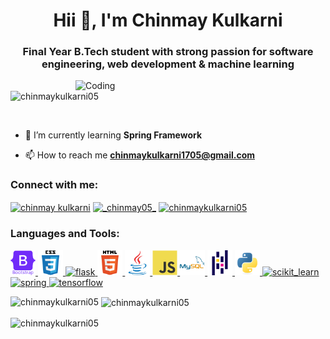 <h1 align="center">Hii 👋, I'm Chinmay Kulkarni</h1>
<h3 align="center">Final Year B.Tech student with strong passion for software engineering, web development & machine learning</h3>
<img align="right" alt="Coding" width="400" src="https://media.giphy.com/media/Rpl1sod1vCXK0L2SUN/giphy.gif?cid=ecf05e47zdupxiz8c15aat7j1dpa1pzkf9s12xy16bgnj3gm&ep=v1_gifs_search&rid=giphy.gif&ct=g">


<p align="left"> <img src="https://komarev.com/ghpvc/?username=chinmaykulkarni05&label=Profile%20views&color=0e75b6&style=flat" alt="chinmaykulkarni05" /> </p>

<p align="left"> <a href="https://twitter.com/" target="blank"><img src="https://img.shields.io/twitter/follow/?logo=twitter&style=for-the-badge" alt="" /></a> </p>

- 🌱 I’m currently learning **Spring Framework**

- 📫 How to reach me **chinmaykulkarni1705@gmail.com**

<h3 align="left">Connect with me:</h3>
<p align="left">
<a href="https://linkedin.com/in/chinmay kulkarni" target="blank"><img align="center" src="https://raw.githubusercontent.com/rahuldkjain/github-profile-readme-generator/master/src/images/icons/Social/linked-in-alt.svg" alt="chinmay kulkarni" height="30" width="40" /></a>
<a href="https://www.leetcode.com/_chinmay05_" target="blank"><img align="center" src="https://raw.githubusercontent.com/rahuldkjain/github-profile-readme-generator/master/src/images/icons/Social/leet-code.svg" alt="_chinmay05_" height="30" width="40" /></a>
<a href="https://auth.geeksforgeeks.org/user/chinmaykulkarni05" target="blank"><img align="center" src="https://raw.githubusercontent.com/rahuldkjain/github-profile-readme-generator/master/src/images/icons/Social/geeks-for-geeks.svg" alt="chinmaykulkarni05" height="30" width="40" /></a>
</p>

<h3 align="left">Languages and Tools:</h3>
<p align="left"> <a href="https://getbootstrap.com" target="_blank" rel="noreferrer"> <img src="https://raw.githubusercontent.com/devicons/devicon/master/icons/bootstrap/bootstrap-plain-wordmark.svg" alt="bootstrap" width="40" height="40"/> </a> <a href="https://www.w3schools.com/css/" target="_blank" rel="noreferrer"> <img src="https://raw.githubusercontent.com/devicons/devicon/master/icons/css3/css3-original-wordmark.svg" alt="css3" width="40" height="40"/> </a> <a href="https://flask.palletsprojects.com/" target="_blank" rel="noreferrer"> <img src="https://www.vectorlogo.zone/logos/pocoo_flask/pocoo_flask-icon.svg" alt="flask" width="40" height="40"/> </a> <a href="https://www.w3.org/html/" target="_blank" rel="noreferrer"> <img src="https://raw.githubusercontent.com/devicons/devicon/master/icons/html5/html5-original-wordmark.svg" alt="html5" width="40" height="40"/> </a> <a href="https://www.java.com" target="_blank" rel="noreferrer"> <img src="https://raw.githubusercontent.com/devicons/devicon/master/icons/java/java-original.svg" alt="java" width="40" height="40"/> </a> <a href="https://developer.mozilla.org/en-US/docs/Web/JavaScript" target="_blank" rel="noreferrer"> <img src="https://raw.githubusercontent.com/devicons/devicon/master/icons/javascript/javascript-original.svg" alt="javascript" width="40" height="40"/> </a> <a href="https://www.mysql.com/" target="_blank" rel="noreferrer"> <img src="https://raw.githubusercontent.com/devicons/devicon/master/icons/mysql/mysql-original-wordmark.svg" alt="mysql" width="40" height="40"/> </a> <a href="https://pandas.pydata.org/" target="_blank" rel="noreferrer"> <img src="https://raw.githubusercontent.com/devicons/devicon/2ae2a900d2f041da66e950e4d48052658d850630/icons/pandas/pandas-original.svg" alt="pandas" width="40" height="40"/> </a> <a href="https://www.python.org" target="_blank" rel="noreferrer"> <img src="https://raw.githubusercontent.com/devicons/devicon/master/icons/python/python-original.svg" alt="python" width="40" height="40"/> </a> <a href="https://scikit-learn.org/" target="_blank" rel="noreferrer"> <img src="https://upload.wikimedia.org/wikipedia/commons/0/05/Scikit_learn_logo_small.svg" alt="scikit_learn" width="40" height="40"/> </a> <a href="https://spring.io/" target="_blank" rel="noreferrer"> <img src="https://www.vectorlogo.zone/logos/springio/springio-icon.svg" alt="spring" width="40" height="40"/> </a> <a href="https://www.tensorflow.org" target="_blank" rel="noreferrer"> <img src="https://www.vectorlogo.zone/logos/tensorflow/tensorflow-icon.svg" alt="tensorflow" width="40" height="40"/> </a> </p>

<p><img align="left" src="https://github-readme-stats.vercel.app/api/top-langs?username=chinmaykulkarni05&show_icons=true&locale=en&layout=compact" alt="chinmaykulkarni05" /></p>

<p>&nbsp;<img align="center" src="https://github-readme-stats.vercel.app/api?username=chinmaykulkarni05&show_icons=true&locale=en" alt="chinmaykulkarni05" /></p>

<p><img align="center" src="https://github-readme-streak-stats.herokuapp.com/?user=chinmaykulkarni05&" alt="chinmaykulkarni05" /></p>
